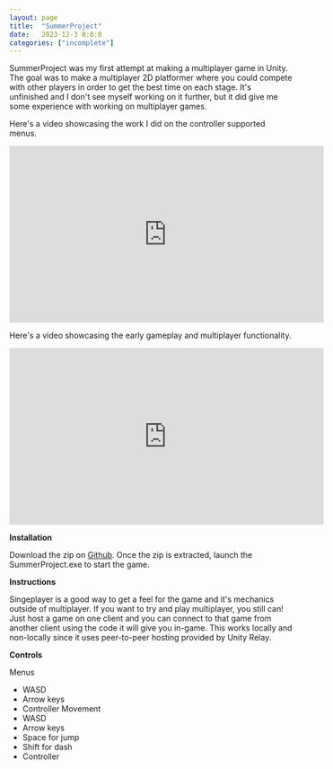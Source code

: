 ```yaml
---
layout: page
title:  "SummerProject"
date:   2023-12-3 0:0:0
categories: ["incomplete"]
---
```

SummerProject was my first attempt at making a multiplayer game in Unity. The goal was to make a multiplayer 2D platformer where you could compete with other players in order to get the best time on each stage. It's unfinished and I don't see myself working on it further, but it did give me some experience with working on multiplayer games.

Here's a video showcasing the work I did on the controller supported menus.

<center><iframe width="560" height="315" src="https://www.youtube.com/embed/YNu3R7vVff8?si=IsWb4FYJB4kEgYws" title="YouTube video player" frameborder="0" allow="accelerometer; autoplay; clipboard-write; encrypted-media; gyroscope; picture-in-picture; web-share" referrerpolicy="strict-origin-when-cross-origin" allowfullscreen></iframe></center>

Here's a video showcasing the early gameplay and multiplayer functionality.

<center><iframe width="560" height="315" src="https://www.youtube.com/embed/h7165bgv6Mk?si=snSHESnznZ_TUeXU" title="YouTube video player" frameborder="0" allow="accelerometer; autoplay; clipboard-write; encrypted-media; gyroscope; picture-in-picture; web-share" referrerpolicy="strict-origin-when-cross-origin" allowfullscreen></iframe></center>

**Installation** 

Download the zip on [Github][sp-git]. Once the zip is extracted, launch the SummerProject.exe to start the game.

**Instructions** 

Singeplayer is a good way to get a feel for the game and it's mechanics outside of multiplayer. If you want to try and play multiplayer, you still can! Just host a game on one client and you can connect to that game from another client using the code it will give you in-game. This works locally and non-locally since it uses peer-to-peer hosting provided by Unity Relay.

**Controls**

Menus
 - WASD
 - Arrow keys
 - Controller
Movement
 - WASD
 - Arrow keys
 - Space for jump
 - Shift for dash
 - Controller

[sp-git]: https://github.com/DustinSchimel/SummerProject

